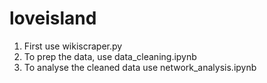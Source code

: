 # loveisland

1. First use wikiscraper.py
2. To prep the data, use  data_cleaning.ipynb 
3. To analyse the cleaned data use network_analysis.ipynb
